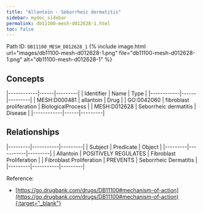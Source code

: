 ```yaml
---
title: "Allantoin - Seborrheic dermatitis"
sidebar: mydoc_sidebar
permalink: db11100-mesh-d012628-1.html
toc: false 
---
```



Path ID: `DB11100_MESH_D012628_1`
{% include image.html url="images/db11100-mesh-d012628-1.png" file="db11100-mesh-d012628-1.png" alt="db11100-mesh-d012628-1" %}

## Concepts

|------------|------|---------|
| Identifier | Name | Type    |
|------------|------|---------|
| MESH:D000481 | allantoin | Drug |
| GO:0042060 | fibroblast proliferation | BiologicalProcess |
| MESH:D012628 | Seborrheic dermatitis | Disease |
|------------|------|---------|

## Relationships

|---------|-----------|---------|
| Subject | Predicate | Object  |
|---------|-----------|---------|
| Allantoin | POSITIVELY REGULATES | Fibroblast Proliferation |
| Fibroblast Proliferation | PREVENTS | Seborrheic Dermatitis |
|---------|-----------|---------|

Reference:
  - [https://go.drugbank.com/drugs/DB11100#mechanism-of-action](https://go.drugbank.com/drugs/DB11100#mechanism-of-action){:target="_blank"}